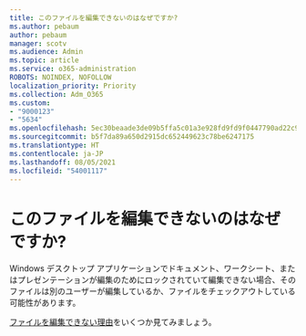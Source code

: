 ```yaml
---
title: このファイルを編集できないのはなぜですか?
ms.author: pebaum
author: pebaum
manager: scotv
ms.audience: Admin
ms.topic: article
ms.service: o365-administration
ROBOTS: NOINDEX, NOFOLLOW
localization_priority: Priority
ms.collection: Adm_O365
ms.custom:
- "9000123"
- "5634"
ms.openlocfilehash: 5ec30beaade3de09b5ffa5c01a3e928fd9fd9f0447790ad22c98848271f11235
ms.sourcegitcommit: b5f7da89a650d2915dc652449623c78be6247175
ms.translationtype: HT
ms.contentlocale: ja-JP
ms.lasthandoff: 08/05/2021
ms.locfileid: "54001117"
---
```

# <a name="why-cant-i-edit-this-file"></a>このファイルを編集できないのはなぜですか?

Windows デスクトップ アプリケーションでドキュメント、ワークシート、またはプレゼンテーションが編集のためにロックされていて編集できない場合、そのファイルは別のユーザーが編集しているか、ファイルをチェックアウトしている可能性があります。

[ファイルを編集できない理由](https://support.office.com/article/why-can-t-i-edit-this-file-97315f48-aa5e-49d3-a4ae-a14b73daf87b)をいくつか見てみましょう。
